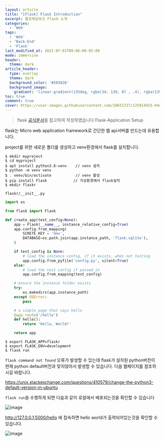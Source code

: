 ```yaml
---
layout: article
title: "[Flask] Flask Introduction"
excerpt: 웹프레임워크 Flask 소개
categories:
  - 'Web'
tags:
  - 'Web'
  - 'Back-End'
  - 'Flask'
last_modified_at: 2021-07-01T08:06:00-05:00
mode: immersive
header:
  theme: dark
article_header:
  type: overlay
  theme: dark
  background_color: '#203028'
  background_image:
    gradient: 'linear-gradient(135deg, rgba(34, 139, 87 , .4), rgba(139, 34, 139, .4))'
toc: true
comment: true
cover: https://user-images.githubusercontent.com/28651727/125914915-94dc9590-89a7-44a1-8162-d7c82bd08c1e.png
---
```


> flask [공식문서](https://flask.palletsprojects.com/)를 참고하여 작성하였습니다
Flask-Application Setup

flask는 Micro web application framework로 간단한 웹 api서버를 만드는데 유용합니다.

project를 위한 새로운 폴더를 생성하고 venv환경에서 flask를 설치합니다.

```
$ mkdir myproject
$ cd myproject
$ apt install python3.8-venv    // venv 설치
$ python -m venv venv          
$ . venv/bin/activate           // venv 활성
$ pip install Flask            // 가상환경에서 flask설치 
$ mkdir flaskr
```

`flaskr/__init__.py`

```python
import os

from flask import Flask

def create_app(test_config=None):
    app = Flask(__name__, instance_relative_config=True)
    app.config.from_mapping(
        SCRETE_KEY = 'dev',
        DATABASE=os.path.join(app.instance_path, 'flask.sqlite'),
    )

    if test_config is None:
        # load the instance config, if it exists, when not testing
        app.config.from_pyfile('config.py', silent=True)
    else:
        # load the test config if passed in
        app.config.from_mapping(test_config)

    # ensure the instance folder exists
    try:
        os.makedirs(app.instance_path)
    except OSError:
        pass

    # a simple page that says hello
    @app.route('/hello')
    def hello():
        return 'Hello, World!'

    return app
```

```
$ export FLASK_APP=flaskr
$ export FLASK_ENV=development
$ flask run
```

`flask command not found` 오류가 발생할 수 있는데 flask가 설치된 python버전이 현재 python default버전과 맞지않아서 발생할 수 있습니다. 다음 웹페이지를 참조하시길 바랍니다.

https://unix.stackexchange.com/questions/410579/change-the-python3-default-version-in-ubuntu

`flask run`을 수행하게 되면 다음과 같이 로컬에서 배포되는것을 확인할 수 있습니다

![image](https://user-images.githubusercontent.com/28651727/125914033-13fbc8a6-531e-4e32-bd6e-25b14bd3f076.png)

http://127.0.0.1:5000/hello 에 접속하면 hello world가 출력되어있는것을 확인할 수 있습니다. 

![image](https://user-images.githubusercontent.com/28651727/125914703-a3c2217e-59e9-4686-b377-94323473018e.png)